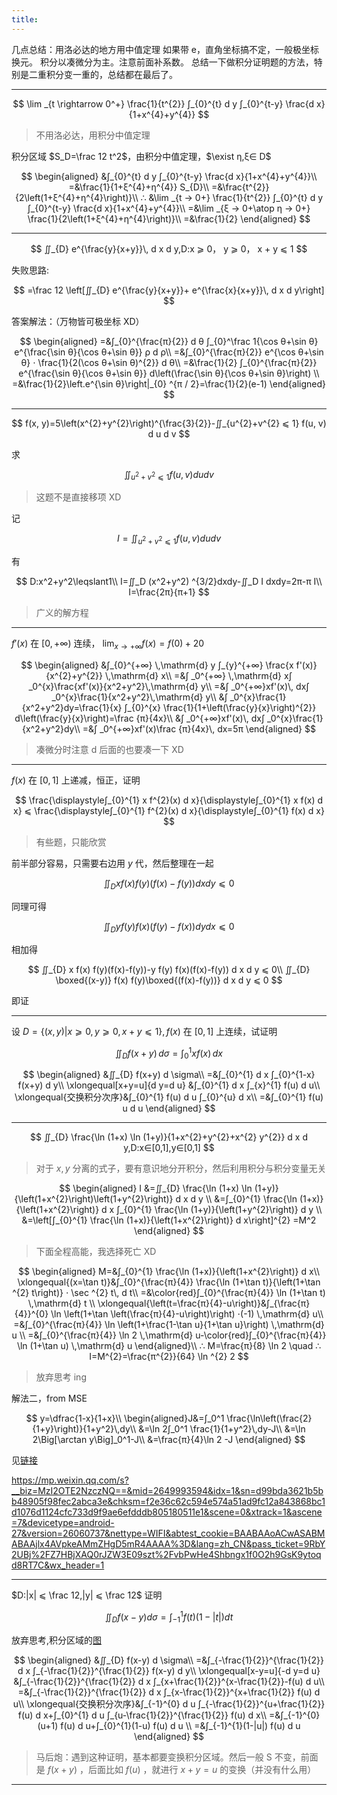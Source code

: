 ```yaml
---
title:
---
```


几点总结：用洛必达的地方用中值定理
如果带 e，直角坐标搞不定，一般极坐标换元。
积分以凑微分为主。注意前面补系数。
总结一下做积分证明题的方法，特别是二重积分变一重的，总结都在最后了。

---

$$
\lim _{t \rightarrow 0^+} \frac{1}{t^{2}} ∫_{0}^{t} d y ∫_{0}^{t-y} \frac{d x}{1+x^{4}+y^{4}}
$$

> 不用洛必达，用积分中值定理

积分区域 $S_D=\frac 12 t^2$，由积分中值定理，$\exist η,ξ∈ D$

$$
\begin{aligned}
&∫_{0}^{t} d y ∫_{0}^{t-y} \frac{d x}{1+x^{4}+y^{4}}\\
=&\frac{1}{1+ξ^{4}+η^{4}} S_{D}\\
=&\frac{t^{2}}{2\left(1+ξ^{4}+η^{4}\right)}\\
∴ &\lim _{t → 0+} \frac{1}{t^{2}} ∫_{0}^{t} d y ∫_{0}^{t-y} \frac{d x}{1+x^{4}+y^{4}}\\
=&\lim _{ξ → 0+\atop η → 0+} \frac{1}{2\left(1+ξ^{4}+η^{4}\right)}\\
=&\frac{1}{2}
\end{aligned}
$$

---

$$
∬_{D} e^{\frac{y}{x+y}}\, d x d y,D:x  ⩾  0， y  ⩾  0， x + y  ⩽  1
$$

失败思路:

$$
=\frac 12 \left[∬_{D} e^{\frac{y}{x+y}}+ e^{\frac{x}{x+y}}\, d x d y\right]
$$

答案解法：（万物皆可极坐标 XD）

$$
\begin{aligned}
=&∫_{0}^{\frac{π}{2}} d θ ∫_{0}^\frac 1{\cos θ+\sin θ} e^{\frac{\sin θ}{\cos θ+\sin θ}} ρ d ρ\\
=&∫_{0}^{\frac{π}{2}} e^{\cos θ+\sin θ} ⋅ \frac{1}{2(\cos θ+\sin θ)^{2}} d θ\\
=&\frac{1}{2} ∫_{0}^{\frac{π}{2}} e^{\frac{\sin θ}{\cos θ+\sin θ}} d\left(\frac{\sin θ}{\cos θ+\sin θ}\right) \\
=&\frac{1}{2}\left.e^{\sin θ}\right|_{0} ^{π / 2}=\frac{1}{2}(e-1)
\end{aligned}
$$

---

$$
f(x, y)=5\left(x^{2}+y^{2}\right)^{\frac{3}{2}}-∬_{u^{2}+v^{2}  ⩽  1} f(u, v) d u d v
$$

求

$$
∬_{u^{2}+v^{2}  ⩽  1} f(u, v) d u d v
$$

> 这题不是直接移项 XD

记

$$
I=∬_{u^{2}+v^{2}  ⩽  1} f(u, v) d u d v
$$

有

$$
D:x^2+y^2\leqslant1\\
I=∬_D (x^2+y^2) ^{3/2}dxdy-∬_D I dxdy=2π-π I\\
I=\frac{2π}{π+1}
$$

> 广义的解方程

---

$f'(x)$ 在 $[0,+∞)$ 连续， $\lim_{x→ +∞}f(x)=f(0)+20$

$$
\begin{aligned}
&∫_{0}^{+∞} \,\mathrm{d}  y ∫_{y}^{+∞} \frac{x f'(x)}{x^{2}+y^{2}} \,\mathrm{d}  x\\
=&∫ _0^{+∞} \,\mathrm{d} x∫ _0^{x}\frac{xf'(x)}{x^2+y^2}\,\mathrm{d} y\\
=&∫ _0^{+∞}xf'(x)\, dx∫ _0^{x}\frac{1}{x^2+y^2}\,\mathrm{d} y\\
&∫ _0^{x}\frac{1}{x^2+y^2}dy=\frac{1}{x} ∫_{0}^{x} \frac{1}{1+\left(\frac{y}{x}\right)^{2}} d\left(\frac{y}{x}\right)=\frac {π}{4x}\\
&∫ _0^{+∞}xf'(x)\, dx∫ _0^{x}\frac{1}{x^2+y^2}dy\\
=&∫ _0^{+∞}xf'(x)\frac {π}{4x}\, dx=5π
\end{aligned}
$$

> 凑微分时注意 d 后面的也要凑一下 XD

---

$f(x)$ 在 $[0,1]$ 上递减，恒正，证明

$$
\frac{\displaystyle∫_{0}^{1} x f^{2}(x) d x}{\displaystyle∫_{0}^{1} x f(x) d x}  ⩽  \frac{\displaystyle∫_{0}^{1} f^{2}(x) d x}{\displaystyle∫_{0}^{1} f(x) d x}
$$

> 有些题，只能欣赏

前半部分容易，只需要右边用 $y$ 代，然后整理在一起

$$
∬_{D} x f(x) f(y)(f(x)-f(y)) d x d y  ⩽  0
$$

同理可得

$$
∬_{D} y f(y) f(x)(f(y)-f(x)) d y d x  ⩽  0
$$

相加得

$$
∬_{D} x f(x) f(y)(f(x)-f(y))-y f(y) f(x)(f(x)-f(y)) d x d y  ⩽  0\\
∬_{D} \boxed{(x-y)} f(x) f(y)\boxed{(f(x)-f(y))} d x d y  ⩽  0
$$

即证

---

设 $D=\{(x,y)|x ⩾  0,y ⩾  0,x+y ⩽  1 \},f(x)$ 在 $[0,1]$ 上连续，试证明

$$
∬_D f(x+y)\,dσ=∫ _0^1 xf(x)\,dx
$$

$$
\begin{aligned}
&∬_{D} f(x+y) d \sigma\\
=&∫_{0}^{1} d x ∫_{0}^{1-x} f(x+y) d y\\
\xlongequal[x+y=u]{d y=d u} &∫_{0}^{1} d x ∫_{x}^{1} f(u) d u\\
\xlongequal{交换积分次序}&∫_{0}^{1} f(u) d u ∫_{0}^{u} d x\\
=&∫_{0}^{1} f(u) u d u
\end{aligned}
$$

---

$$
∬_{D} \frac{\ln (1+x) \ln (1+y)}{1+x^{2}+y^{2}+x^{2} y^{2}} d x d y,D:x∈[0,1],y∈[0,1]
$$

> 对于 $x,y$ 分离的式子，要有意识地分开积分，然后利用积分与积分变量无关

$$
\begin{aligned}
 I &=∬_{D} \frac{\ln (1+x) \ln (1+y)}{\left(1+x^{2}\right)\left(1+y^{2}\right)} d x d y \\
 &=∫_{0}^{1} \frac{\ln (1+x)}{\left(1+x^{2}\right)} d x ∫_{0}^{1} \frac{\ln (1+y)}{\left(1+y^{2}\right)} d y \\
  &=\left[∫_{0}^{1} \frac{\ln (1+x)}{\left(1+x^{2}\right)} d x\right]^{2} =M^2
\end{aligned}
$$

> 下面全程高能，我选择死亡 XD

$$
\begin{aligned}
  M=&∫_{0}^{1} \frac{\ln (1+x)}{\left(1+x^{2}\right)} d x\\
  \xlongequal{(x=\tan t)}&∫_{0}^{\frac{π}{4}} \frac{\ln (1+\tan t)}{\left(1+\tan ^{2} t\right)} ⋅ \sec ^{2} t\, d t\\
  =&\color{red}∫_{0}^{\frac{π}{4}} \ln (1+\tan t) \,\mathrm{d} t \\
  \xlongequal{\left(t=\frac{π}{4}-u\right)}&∫_{\frac{π}{4}}^{0} \ln \left(1+\tan \left(\frac{π}{4}-u\right)\right) ⋅(-1) \,\mathrm{d} u\\
  =&∫_{0}^{\frac{π}{4}} \ln \left(1+\frac{1-\tan u}{1+\tan u}\right) \,\mathrm{d} u \\
  =&∫_{0}^{\frac{π}{4}} \ln 2 \,\mathrm{d} u-\color{red}∫_{0}^{\frac{π}{4}} \ln (1+\tan u) \,\mathrm{d} u
\end{aligned}\\
∴ M=\frac{π}{8} \ln 2 \quad ∴ I=M^{2}=\frac{π^{2}}{64} \ln ^{2} 2
$$

> 放弃思考 ing

解法二，from MSE

$$
y=\dfrac{1-x}{1+x}\\
\begin{aligned}J&=∫_0^1 \frac{\ln\left(\frac{2}{1+y}\right)}{1+y^2}\,dy\\
&=\ln 2∫_0^1 \frac{1}{1+y^2}\,dy-J\\
&=\ln 2\Big[\arctan y\Big]_0^1-J\\
&=\frac{π}{4}\ln 2 -J
\end{aligned}
$$

见[链接](https://math.stackexchange.com/questions/1751880/solving-int-01-dfrac-lnx1x21-dx)

<https://mp.weixin.qq.com/s?__biz=MzI2OTE2NzczNQ==&mid=2649993594&idx=1&sn=d99bda3621b5bb48905f98fec2abca3e&chksm=f2e36c62c594e574a51ad9fc12a843868bc1d1076d1124cfc733d9f9ae6efdddb805180511e1&scene=0&xtrack=1&ascene=7&devicetype=android-27&version=26060737&nettype=WIFI&abtest_cookie=BAABAAoACwASABMABAAjlx4AVpkeAMmZHgD5mR4AAAA%3D&lang=zh_CN&pass_ticket=9RbY2UBj%2FZ7HBjXAQ0rJZW3E09szt%2FvbPwHe4Shbngx1f0O2h9GsK9ytoqd8RT7C&wx_header=1>

---

$D:|x| ⩽  \frac 12,|y| ⩽  \frac 12$
证明

$$
∬_{D} f(x-y) d \sigma=∫_{-1}^{1} f(t)(1-|t|) d t
$$

放弃思考,积分区域的[图](http://www.netpad.net.cn/svg.html#posts/118693)

$$
\begin{aligned}
  &∬_{D} f(x-y) d \sigma\\
  =&∫_{-\frac{1}{2}}^{\frac{1}{2}} d x ∫_{-\frac{1}{2}}^{\frac{1}{2}} f(x-y) d y\\
  \xlongequal[x-y=u]{-d y=d u} &∫_{-\frac{1}{2}}^{\frac{1}{2}} d x ∫_{x+\frac{1}{2}}^{x-\frac{1}{2}}-f(u) d u\\
  =&∫_{-\frac{1}{2}}^{\frac{1}{2}} d x ∫_{x-\frac{1}{2}}^{x+\frac{1}{2}} f(u) d u\\
  \xlongequal{交换积分次序}&∫_{-1}^{0} d u ∫_{-\frac{1}{2}}^{u+\frac{1}{2}} f(u) d x+∫_{0}^{1} d u ∫_{u-\frac{1}{2}}^{\frac{1}{2}} f(u) d x\\
  =&∫_{-1}^{0}(u+1) f(u) d u+∫_{0}^{1}(1-u) f(u) d u \\
  =&∫_{-1}^{1}(1-|u|) f(u) d u
\end{aligned}
$$

> 马后炮：遇到这种证明，基本都要变换积分区域。然后一般 S 不变，前面是 $f(x+y)$ ，后面比如 $f(u)$ ，就进行 $x+y=u$ 的变换（并没有什么用）

---
